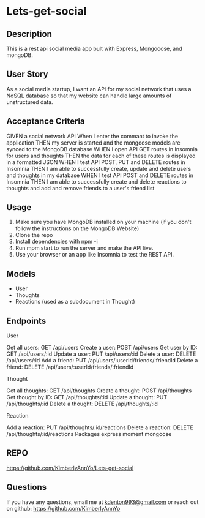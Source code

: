 # Lets-get-social


## Description
This is a rest api social media app bult with Express, Mongooose, and mongoDB.

## User Story
As a social media startup, I want an API for my social network that uses a NoSQL database so that my website can handle large amounts of unstructured data. 

## Acceptance Criteria

GIVEN a social network API
When I enter the commant to invoke the application
THEN my server is started and the mongoose models are synced to the MongoDB database
WHEN I open API GET routes in Insomnia for users and thoughts
THEN the data for each of these routes is displayed in a formatted JSON
WHEN I test API POST, PUT and DELETE routes in Insomnia
THEN I am able to successfully create, update and delete users and thoughts in my database
WHEN I test API POST and DELETE routes in Insomnia
THEN I am able to successfully create and delete reactions to thoughts and add and remove friends to a user's friend list

## Usage
1. Make sure you have MongoDB installed on your machine (if you don't follow the instructions on the MongoDB Website)
2. Clone the repo
3. Install dependencies with npm -i
4. Run mpm start to run the server and make the API live. 
5. Use your browser or an app like Insomnia to test the REST API. 

## Models
- User
- Thoughts
- Reactions (used as a subdocument in Thought)

## Endpoints
User

Get all users: GET /api/users
Create a user: POST /api/users
Get user by ID: GET /api/users/:id
Update a user: PUT /api/users/:id
Delete a user: DELETE /api/users/:id
Add a friend: PUT /api/users/:userId/friends/:friendId
Delete a friend: DELETE /api/users/:userId/friends/:friendId


Thought

Get all thoughts: GET /api/thoughts
Create a thought: POST /api/thoughts
Get thought by ID: GET /api/thoughts/:id
Update a thought: PUT /api/thoughts/:id
Delete a thought: DELETE /api/thoughts/:id


Reaction

Add a reaction: PUT /api/thoughts/:id/reactions
Delete a reaction: DELETE /api/thoughts/:id/reactions
Packages
express
moment
mongoose

## REPO 
https://github.com/KimberlyAnnYo/Lets-get-social

## Questions
If you have any questions, email me at kdenton993@gmail.com or reach out on github: https://github.com/KimberlyAnnYo